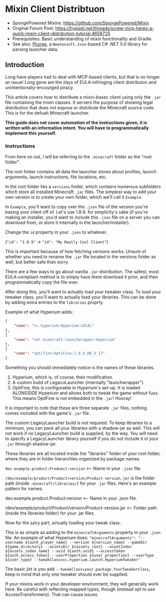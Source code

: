 # Mixin Client Distribtuon
- SpongePowered Mixins: https://github.com/SpongePowered/Mixin
- Original Forum Post: https://hypixel.net/threads/screw-mcp-heres-a-quick-mixin-client-distribution-tutorial.4658725
- Prerequisites: Basic understanding of mixin functionality and Gradle.
- See also: [Plunge](https://github.com/Uranometrical/plunge), a `Newtonsoft.Json`-based C# .NET 5.0 library for parsing launcher data.

## Introduction
Long have players had to deal with MCP-based clients, but that is no longer an issue!
Long gone are the days of EULA-infringing client distributon and unintentionally-encourged piracy.

This article covers how to distribute a mixin-basec client using only the `.jar` file containing the mixin classes. It servers the purpose of showing legal distribution that does not expose or distribute the Minecraft source code. This is for the defualt Minecraft launcher.

**This guide does not cover automation of the instructions given, it is written with an informative intent.
You will have to programmatically implement this yourself.**

### Instructions
From here on out, I will be referring to the `.minecraft` folder as the "root folder".

The root folder contains all data the launcher stores about profiles, launch arguments, launch instructions, file locations, etc.

In the root folder lies a `versions` folder, which contains numerous subfolders which store all installed Minecraft `.jar` files. The simplest way to add your own version is to create your own folder, which we'll call it `Example`.

In `Example`, you'll want to copy over the `.json` file of the version you're basing your client off of. Let's use 1.8.9. for simplicity's sake (if you're making an installer, you'd want to include this `.json` file on a server you can download from, or store it internally in the launcher/installer).

Change the `id` property in your `.json` to whatever.

(`"id": "1.8.9"` -> `"id": "My Really Cool Client"`)

This is important because of how fetching versions works. Unsure of whether you need to rename the `.jar` file located in the versions folder as well, but better safe than sorry.

There are a few ways to go about vanilla `.jar` distribution. The safest, most EULA-compliant method is to simply have them download it prior, and then programmatically copy the file over.

After doing this, you'll want to actually load your tweaker class. To load your tweaker class, you'll want to actually load your libraries.
This can be done by adding extra entries to the `libraries` proprty.

Example of what Hyperium adds:
```json
{
    "name": "cc.hyperium:Hyperium:LOCAL"
},
{
    "name": "net.minecraft:launchwrapper:Hyperium"
},
{
    "name": "optifine:OptiFine:1.8.9_HD_U_I7"
}
```

Something you should immediately notice is the names of these libraries.
1. Hyperium, which is, of course, their modification.
2. A custom build of LegacuLauncher (internally "launchwrapper").
3. OptiFine, this is configurable in Hyperium's set-up. It is loaded ALONGSIDE Hyperium and allows both to tweak the game without fuss. This means OptiFine is not embedded in the `.jar`! Hooray!

It is important to note that these are three separate `.jar` files, nothing comes included with the game's `.jar` file.

The custom LegacyLauncher build is *not* required. To keep libraries to a minimum, you can pack all your libraries with a shadow-jar as well. This will not work if no LegacyLauncher build is supplied, by the way. You will need to specify a LegacyLauncher library yourself if you do not include it in your `.jar` through shadow-jar.

These libraries are all located inside the "libraries" folder of your root folder, where they are in folder hierarchies organized by package names.

`dev.example.product:Produect:version` <-- Name in your `.json` file.

`/dev/example/product/Product/version/Product-version.jar` is the folder path (inside `.minecraft/libraries/`) for your `.jar` files.
Here's an example pattern for names:

dev.example.product:Product:version <-- Name in your .json file.

/dev/example/product/Product/version/Product-version.jar <-- Folder path (inside the libraries folder) for your .jar files.

Now for the juicy part, actually loading your tweak class.

This is as simple as adding to the `minecraftArguments` property in your `.json` file.
An example of what Hyperium does:
`"minecraftArguments": "--username ${auth_player_name} --version ${version_name} --gameDir ${game_directory} --assetsDir ${assets_root} --assetIndex ${assets_index_name} --uuid ${auth_uuid} --accessToken ${auth_access_token} --userProperties ${user_properties} --userType ${user_type} --tweakClass=cc.hyperium.launch.HyperiumTweaker"`

The basic jist is you add `--tweakClass=your.package.YourTweakerClass`, keep in mind that only one tweaker should ever be supplied.

If your mixins work in your developer environment, they will generally work here. Be careful with reflecting mapped types, though (instead opt to use AccessTransformers). That can cause issues.
